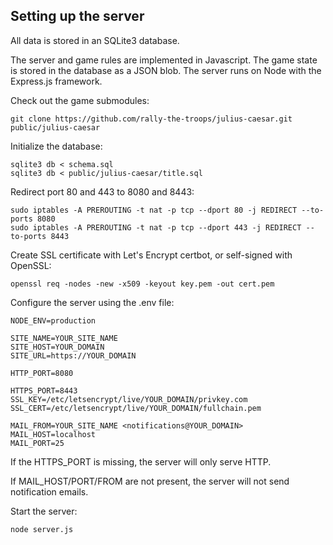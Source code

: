 ## Setting up the server

All data is stored in an SQLite3 database.

The server and game rules are implemented in Javascript.
The game state is stored in the database as a JSON blob.
The server runs on Node with the Express.js framework.

Check out the game submodules:

```
git clone https://github.com/rally-the-troops/julius-caesar.git public/julius-caesar
```

Initialize the database:

```
sqlite3 db < schema.sql
sqlite3 db < public/julius-caesar/title.sql
```

Redirect port 80 and 443 to 8080 and 8443:

```
sudo iptables -A PREROUTING -t nat -p tcp --dport 80 -j REDIRECT --to-ports 8080
sudo iptables -A PREROUTING -t nat -p tcp --dport 443 -j REDIRECT --to-ports 8443
```

Create SSL certificate with Let's Encrypt certbot, or self-signed with OpenSSL:

```
openssl req -nodes -new -x509 -keyout key.pem -out cert.pem
```

Configure the server using the .env file:

```
NODE_ENV=production

SITE_NAME=YOUR_SITE_NAME
SITE_HOST=YOUR_DOMAIN
SITE_URL=https://YOUR_DOMAIN

HTTP_PORT=8080

HTTPS_PORT=8443
SSL_KEY=/etc/letsencrypt/live/YOUR_DOMAIN/privkey.com
SSL_CERT=/etc/letsencrypt/live/YOUR_DOMAIN/fullchain.pem

MAIL_FROM=YOUR_SITE_NAME <notifications@YOUR_DOMAIN>
MAIL_HOST=localhost
MAIL_PORT=25
```

If the HTTPS_PORT is missing, the server will only serve HTTP.

If MAIL_HOST/PORT/FROM are not present, the server will not send notification emails.

Start the server:

```
node server.js
```
